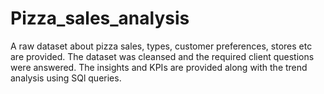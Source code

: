 # Pizza_sales_analysis

A raw dataset about pizza sales, types, customer preferences, stores etc are provided.
The dataset was cleansed and the required client questions were answered.
The insights and KPIs are provided along with the trend analysis using SQl queries.
